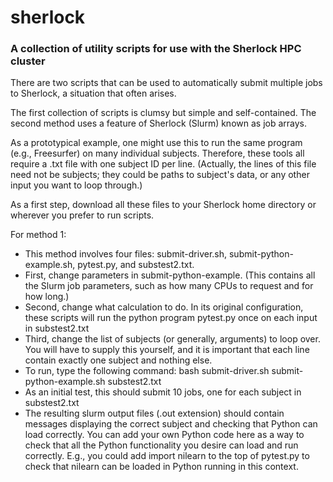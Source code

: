 # sherlock
### A collection of utility scripts for use with the Sherlock HPC cluster

There are two scripts that can be used to automatically submit multiple jobs to Sherlock, a situation that often arises.

The first collection of scripts is clumsy but simple and self-contained. The second method uses a feature of Sherlock (Slurm) known as job arrays.

As a prototypical example, one might use this to run the same program (e.g., Freesurfer) on many individual subjects. Therefore, these tools all require a .txt file with one subject ID per line. (Actually, the lines of this file need not be subjects; they could be paths to subject's data, or any other input you want to loop through.)

As a first step, download all these files to your Sherlock home directory or wherever you prefer to run scripts.

For method 1:
- This method involves four files: submit-driver.sh, submit-python-example.sh, pytest.py, and substest2.txt.
- First, change parameters in submit-python-example. (This contains all the Slurm job parameters, such as how many CPUs to request and for how long.)
- Second, change what calculation to do. In its original configuration, these scripts will run the python program pytest.py once on each input in substest2.txt
- Third, change the list of subjects (or generally, arguments) to loop over. You will have to supply this yourself, and it is important that each line contain exactly one subject and nothing else.
- To run, type the following command: bash submit-driver.sh submit-python-example.sh substest2.txt
 - As an initial test, this should submit 10 jobs, one for each subject in substest2.txt
 - The resulting slurm output files (.out extension) should contain messages displaying the correct subject and checking that Python can load correctly. You can add your own Python code here as a way to check that all the Python functionality you desire can load and run correctly. E.g., you could add import nilearn to the top of pytest.py to check that nilearn can be loaded in Python running in this context.
  
